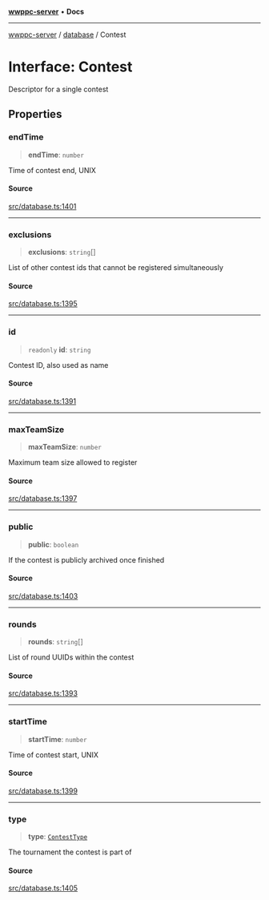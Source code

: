 [**wwppc-server**](../../README.md) • **Docs**

***

[wwppc-server](../../modules.md) / [database](../README.md) / Contest

# Interface: Contest

Descriptor for a single contest

## Properties

### endTime

> **endTime**: `number`

Time of contest end, UNIX

#### Source

[src/database.ts:1401](https://github.com/WWPPC/WWPPC-server/blob/ad5cd9fce3d5cf381927c08c4923fceefb2a5362/src/database.ts#L1401)

***

### exclusions

> **exclusions**: `string`[]

List of other contest ids that cannot be registered simultaneously

#### Source

[src/database.ts:1395](https://github.com/WWPPC/WWPPC-server/blob/ad5cd9fce3d5cf381927c08c4923fceefb2a5362/src/database.ts#L1395)

***

### id

> `readonly` **id**: `string`

Contest ID, also used as name

#### Source

[src/database.ts:1391](https://github.com/WWPPC/WWPPC-server/blob/ad5cd9fce3d5cf381927c08c4923fceefb2a5362/src/database.ts#L1391)

***

### maxTeamSize

> **maxTeamSize**: `number`

Maximum team size allowed to register

#### Source

[src/database.ts:1397](https://github.com/WWPPC/WWPPC-server/blob/ad5cd9fce3d5cf381927c08c4923fceefb2a5362/src/database.ts#L1397)

***

### public

> **public**: `boolean`

If the contest is publicly archived once finished

#### Source

[src/database.ts:1403](https://github.com/WWPPC/WWPPC-server/blob/ad5cd9fce3d5cf381927c08c4923fceefb2a5362/src/database.ts#L1403)

***

### rounds

> **rounds**: `string`[]

List of round UUIDs within the contest

#### Source

[src/database.ts:1393](https://github.com/WWPPC/WWPPC-server/blob/ad5cd9fce3d5cf381927c08c4923fceefb2a5362/src/database.ts#L1393)

***

### startTime

> **startTime**: `number`

Time of contest start, UNIX

#### Source

[src/database.ts:1399](https://github.com/WWPPC/WWPPC-server/blob/ad5cd9fce3d5cf381927c08c4923fceefb2a5362/src/database.ts#L1399)

***

### type

> **type**: [`ContestType`](../enumerations/ContestType.md)

The tournament the contest is part of

#### Source

[src/database.ts:1405](https://github.com/WWPPC/WWPPC-server/blob/ad5cd9fce3d5cf381927c08c4923fceefb2a5362/src/database.ts#L1405)
